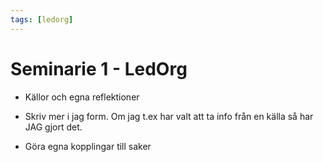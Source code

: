 ```yaml
---
tags: [ledorg]
---
```

# Seminarie 1 - LedOrg
- Källor och egna reflektioner

- Skriv mer i jag form. Om jag t.ex har valt att ta info från en källa så har JAG gjort det. 
- Göra egna kopplingar till saker